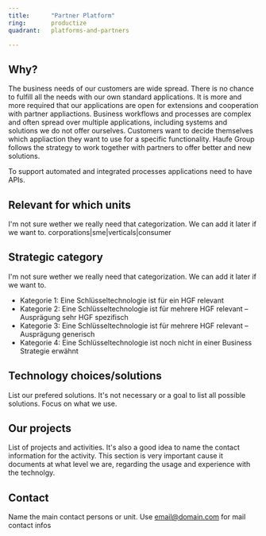 ```yaml
---
title:      "Partner Platform"
ring:       productize
quadrant:   platforms-and-partners

---
```


## Why? ##

The business needs of our customers are wide spread. There is no chance to fulfill all the needs with our own standard applications.
It is more and more required that our applications are open for extensions and cooperation with partner appliactions.
Business workflows and processes are complex and often spread over multiple applications, including systems and solutions we do not offer ourselves.
Customers want to decide themselves which appliaction they want to use for a specific functionality.
Haufe Group follows the strategy to work together with partners to offer better and new solutions.

To support automated and integrated processes applications need to have APIs.


## Relevant for which units ##

I'm not sure wether we really need that categorization. We can add it later if we want to.
corporations|sme|verticals|consumer

## Strategic category ##

I'm not sure wether we really need that categorization. We can add it later if we want to.
- Kategorie 1: Eine Schlüsseltechnologie ist für ein HGF relevant
- Kategorie 2: Eine Schlüsseltechnologie ist für mehrere HGF relevant – Ausprägung sehr HGF spezifisch
- Kategorie 3: Eine Schlüsseltechnologie ist für mehrere HGF relevant – Ausprägung generisch
- Kategorie 4: Eine Schlüsseltechnologie ist noch nicht in einer Business Strategie erwähnt

## Technology choices/solutions ##

List our prefered solutions. It's not necessary or a goal to list all possible solutions. Focus on what we use.

## Our projects ##

List of projects and activities. It's also a good idea to name the contact information for the activity.
This section is very important cause it documents at what level we are, regarding the usage and experience with the technolgy. 

## Contact ##

Name the main contact persons or unit.
Use <email@domain.com> for mail contact infos


